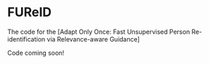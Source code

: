 # FUReID
The code for the [Adapt Only Once: Fast Unsupervised Person Re-identification via Relevance-aware Guidance]

Code coming soon!
